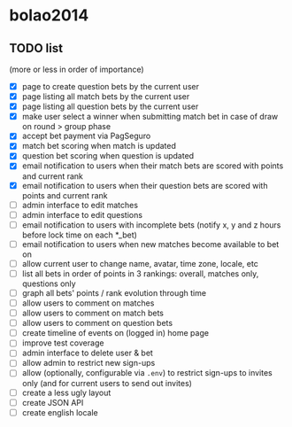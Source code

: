 # bolao2014

## TODO list

(more or less in order of importance)

- [X] page to create question bets by the current user
- [X] page listing all match bets by the current user
- [X] page listing all question bets by the current user
- [X] make user select a winner when submitting match bet in case of draw on round > group phase
- [X] accept bet payment via PagSeguro
- [X] match bet scoring when match is updated
- [X] question bet scoring when question is updated
- [X] email notification to users when their match bets are scored with points and current rank
- [X] email notification to users when their question bets are scored with points and current rank
- [ ] admin interface to edit matches
- [ ] admin interface to edit questions
- [ ] email notification to users with incomplete bets (notify x, y and z hours before lock time on each *_bet)
- [ ] email notification to users when new matches become available to bet on
- [ ] allow current user to change name, avatar, time zone, locale, etc
- [ ] list all bets in order of points in 3 rankings: overall, matches only, questions only
- [ ] graph all bets' points / rank evolution through time
- [ ] allow users to comment on matches
- [ ] allow users to comment on match bets
- [ ] allow users to comment on question bets
- [ ] create timeline of events on (logged in) home page
- [ ] improve test coverage
- [ ] admin interface to delete user & bet
- [ ] allow admin to restrict new sign-ups
- [ ] allow (optionally, configurable via `.env`) to restrict sign-ups to invites only (and for current users to send out invites)
- [ ] create a less ugly layout
- [ ] create JSON API
- [ ] create english locale
